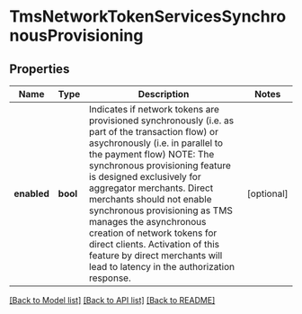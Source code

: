 # TmsNetworkTokenServicesSynchronousProvisioning

## Properties
Name | Type | Description | Notes
------------ | ------------- | ------------- | -------------
**enabled** | **bool** | Indicates if network tokens are provisioned synchronously (i.e. as part of the transaction flow) or asychronously (i.e. in parallel to the payment flow)  NOTE: The synchronous provisioning feature is designed exclusively for aggregator merchants.  Direct merchants should not enable synchronous provisioning as TMS manages the asynchronous creation of network tokens for direct clients.   Activation of this feature by direct merchants will lead to latency in the authorization response.  | [optional] 

[[Back to Model list]](../README.md#documentation-for-models) [[Back to API list]](../README.md#documentation-for-api-endpoints) [[Back to README]](../README.md)



